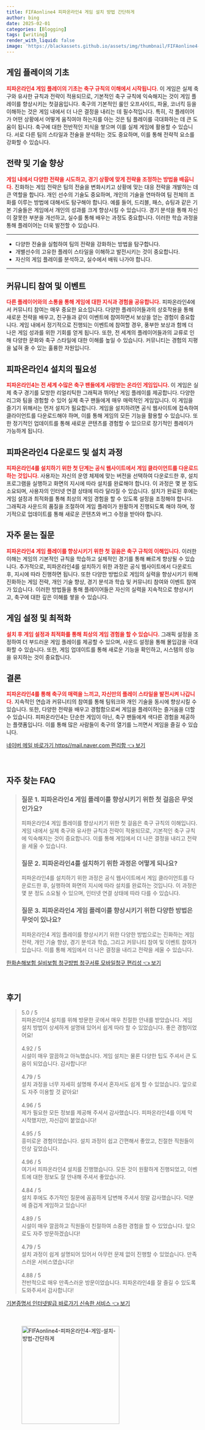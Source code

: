 ```yaml
---
title: FIFAonline4 피파온라인4 게임 설치 방법 간단하게
author: bing
date: 2025-02-01
categories: [Blogging]
tags: [writing]
render_with_liquid: false
image: 'https://blackassets.github.io/assets/img/thumbnail/FIFAonline4-피파온라인4-게임-설치-방법-간단하게.webp'
---
```



<h2 id='게임 플레이 기초'>게임 플레이의 기초</h2>

<p><b><span style="color: #ee2323;">피파온라인4 게임 플레이의 기초는 축구 규칙의 이해에서 시작됩니다.</span></b> 이 게임은 실제 축구와 유사한 규칙과 전략이 적용되므로, 기본적인 축구 규칙에 익숙해지는 것이 게임 플레이를 향상시키는 첫걸음입니다. 축구의 기본적인 룰인 오프사이드, 파울, 코너킥 등을 이해하는 것은 게임 내에서 더 나은 결정을 내리는 데 필수적입니다. 특히, 각 플레이어가 어떤 상황에서 어떻게 움직여야 하는지를 아는 것은 팀 플레이를 극대화하는 데 큰 도움이 됩니다. 축구에 대한 전반적인 지식을 쌓으며 이를 실제 게임에 활용할 수 있습니다. 서로 다른 팀의 스타일과 전술을 분석하는 것도 중요하며, 이를 통해 전략적 요소를 강화할 수 있습니다.</p>

<h2 id='전략과 기술 향상'>전략 및 기술 향상</h2>

<p><b><span style="color: #ee2323;">게임 내에서 다양한 전략을 시도하고, 경기 상황에 맞게 전략을 조정하는 방법을 배웁니다.</span></b> 진화하는 게임 전략은 팀의 전술을 변화시키고 상황에 맞는 대응 전략을 개발하는 데 큰 역할을 합니다. 개인 선수의 기술도 중요하며, 개인의 기술을 연마하여 팀 전체의 조화를 이루는 방법에 대해서도 탐구해야 합니다. 예를 들어, 드리블, 패스, 슈팅과 같은 기본 기술들은 게임에서 개인의 성과를 크게 향상시킬 수 있습니다. 경기 분석을 통해 자신이 잘못한 부분을 개선하고, 실수를 통해 배우는 과정도 중요합니다. 이러한 학습 과정을 통해 플레이어는 더욱 발전할 수 있습니다.</p>

<hr />

<ul>
    <li>다양한 전술을 실험하여 팀의 전략을 강화하는 방법을 탐구합니다.</li>
    <li>개별선수의 고유한 플레이 스타일을 이해하고 발전시키는 것이 중요합니다.</li>
    <li>자신의 게임 플레이를 분석하고, 실수에서 배워 나가야 합니다.</li>
</ul>

<hr />

<h2 id='커뮤니티 참여 및 이벤트'>커뮤니티 참여 및 이벤트</h2>

<p><b><span style="color: #ee2323;">다른 플레이어와의 소통을 통해 게임에 대한 지식과 경험을 공유합니다.</span></b> 피파온라인4에서 커뮤니티 참여는 매우 중요한 요소입니다. 다양한 플레이어들과의 상호작용을 통해 새로운 전략을 배우고, 친구들과 같이 이벤트에 참여하면서 보상을 얻는 경험이 중요합니다. 게임 내에서 정기적으로 진행되는 이벤트에 참여할 경우, 풍부한 보상과 함께 더 나은 게임 성과를 위한 기회를 얻게 됩니다. 또한, 전 세계의 플레이어들과의 교류로 인해 다양한 문화와 축구 스타일에 대한 이해를 높일 수 있습니다. 커뮤니티는 경험의 지평을 넓혀 줄 수 있는 훌륭한 자원입니다.</p>

<h2 id='설치 필수성'>피파온라인4 설치의 필요성</h2>

<p><b><span style="color: #ee2323;">피파온라인4는 전 세계 수많은 축구 팬들에게 사랑받는 온라인 게임입니다.</span></b> 이 게임은 실제 축구 경기를 모방한 리얼리틱한 그래픽과 뛰어난 게임 플레이를 제공합니다. 다양한 리그와 팀을 경험할 수 있어 실제 축구 팬들에게 매우 매력적인 게임입니다. 이 게임을 즐기기 위해서는 먼저 설치가 필요합니다. 게임을 설치하려면 공식 웹사이트에 접속하여 클라이언트를 다운로드해야 하며, 이를 통해 게임의 모든 기능을 활용할 수 있습니다. 또한 정기적인 업데이트를 통해 새로운 콘텐츠를 경험할 수 있으므로 장기적인 플레이가 가능하게 됩니다.</p>

<h2 id='다운로드 및 설치 과정'>피파온라인4 다운로드 및 설치 과정</h2>

<p><b><span style="color: #ee2323;">피파온라인4를 설치하기 위한 첫 단계는 공식 웹사이트에서 게임 클라이언트를 다운로드하는 것입니다.</span></b> 사용자는 자신의 운영 체제에 맞는 버전을 선택하여 다운로드한 후, 설치 프로그램을 실행하고 화면의 지시에 따라 설치를 완료해야 합니다. 이 과정은 몇 분 정도 소요되며, 사용자의 인터넷 연결 상태에 따라 달라질 수 있습니다. 설치가 완료된 후에는 게임 설정과 최적화를 통해 최상의 게임 경험을 할 수 있도록 설정을 조정해야 합니다. 그래픽과 사운드의 품질을 조절하여 게임 플레이가 원활하게 진행되도록 해야 하며, 정기적으로 업데이트를 통해 새로운 콘텐츠와 버그 수정을 받아야 합니다.</p>

<h2 id='자주 묻는 질문'>자주 묻는 질문</h2>

<p><b><span style="color: #ee2323;">피파온라인4 게임 플레이를 향상시키기 위한 첫 걸음은 축구 규칙의 이해입니다.</span></b> 이러한 이해는 게임의 기본적인 규칙을 학습하고 실제적인 경기를 통해 빠르게 향상될 수 있습니다. 추가적으로, 피파온라인4를 설치하기 위한 과정은 공식 웹사이트에서 다운로드 후, 지시에 따라 진행하면 됩니다. 또한 다양한 방법으로 게임의 실력을 향상시키기 위해 진화하는 게임 전략, 개인 기술 향상, 경기 분석과 학습 및 커뮤니티 참여와 이벤트 참여가 있습니다. 이러한 방법들을 통해 플레이어들은 자신의 실력을 지속적으로 향상시키고, 축구에 대한 깊은 이해를 쌓을 수 있습니다.</p>

<h2 id='최적화 필요성'>게임 설정 및 최적화</h2>

<p><b><span style="color: #ee2323;">설치 후 게임 설정과 최적화를 통해 최상의 게임 경험을 할 수 있습니다.</span></b> 그래픽 설정을 조정하여 더 부드러운 게임 플레이를 제공할 수 있으며, 사운드 설정을 통해 몰입감을 극대화할 수 있습니다. 또한, 게임 업데이트를 통해 새로운 기능을 확인하고, 시스템의 성능을 유지하는 것이 중요합니다.</p>

<h2 id='결론'>결론</h2>

<p><b><span style="color: #ee2323;">피파온라인4를 통해 축구의 매력을 느끼고, 자신만의 플레이 스타일을 발전시켜 나갑니다.</span></b> 지속적인 연습과 커뮤니티의 참여를 통해 팀워크와 개인 기술을 동시에 향상시킬 수 있습니다. 또한, 다양한 전략을 배우고 경험함으로써 게임을 플레이하는 즐거움을 더할 수 있습니다. 피파온라인4는 단순한 게임이 아닌, 축구 팬들에게 색다른 경험을 제공하는 플랫폼입니다. 이를 통해 많은 사람들이 축구의 열기를 느끼면서 게임을 즐길 수 있습니다.</p>


<p><a class="click-button" title="네이버 메일 바로가기 https//mail.naver.com 편리함" href="https://blackassets.github.io/posts/%EB%84%A4%EC%9D%B4%EB%B2%84-%EB%A9%94%EC%9D%BC-%EB%B0%94%EB%A1%9C%EA%B0%80%EA%B8%B0-httpsmail.naver.com-%ED%8E%B8%EB%A6%AC%ED%95%A8/" rel="dofollow">네이버 메일 바로가기 https//mail.naver.com 편리함 👈 보기</a></p><br>
<h2 id='자주_찾는_FAQ'>자주 찾는 FAQ</h2>
<div itemscope="" itemtype="https://schema.org/FAQPage"> 
<blockquote> 
<div itemscope="" itemprop="mainEntity" itemtype="https://schema.org/Question"> 
<h3 itemprop="name">질문 1. 피파온라인4 게임 플레이를 향상시키기 위한 첫 걸음은 무엇인가요?</h3> 
<div itemscope="" itemprop="acceptedAnswer" itemtype="https://schema.org/Answer"> 
<span itemprop="text"> 
<p>피파온라인4 게임 플레이를 향상시키기 위한 첫 걸음은 축구 규칙의 이해입니다. 게임 내에서 실제 축구와 유사한 규칙과 전략이 적용되므로, 기본적인 축구 규칙에 익숙해지는 것이 중요합니다. 이를 통해 게임에서 더 나은 결정을 내리고 전략을 세울 수 있습니다.</p> 
</span> 
</div> 
</div> 

<div itemscope="" itemprop="mainEntity" itemtype="https://schema.org/Question"> 
<h3 itemprop="name">질문 2. 피파온라인4를 설치하기 위한 과정은 어떻게 되나요?</h3> 
<div itemscope="" itemprop="acceptedAnswer" itemtype="https://schema.org/Answer"> 
<span itemprop="text"> 
<p>피파온라인4를 설치하기 위한 과정은 공식 웹사이트에서 게임 클라이언트를 다운로드한 후, 실행하여 화면의 지시에 따라 설치를 완료하는 것입니다. 이 과정은 몇 분 정도 소요될 수 있으며, 인터넷 연결 상태에 따라 다를 수 있습니다.</p> 
</span> 
</div> 
</div> 

<div itemscope="" itemprop="mainEntity" itemtype="https://schema.org/Question"> 
<h3 itemprop="name">질문 3. 피파온라인4 게임 플레이를 향상시키기 위한 다양한 방법은 무엇이 있나요?</h3> 
<div itemscope="" itemprop="acceptedAnswer" itemtype="https://schema.org/Answer"> 
<span itemprop="text"> 
<p>피파온라인4 게임 플레이를 향상시키기 위한 다양한 방법으로는 진화하는 게임 전략, 개인 기술 향상, 경기 분석과 학습, 그리고 커뮤니티 참여 및 이벤트 참여가 있습니다. 이를 통해 게임에서 더 나은 결정을 내리고 전략을 세울 수 있습니다.</p> 
</span> 
</div> 
</div> 

</blockquote> 
</div>
<p><a class="click-button" title="한화손해보험 실비보험 청구방법 청구서류 모바일청구 편리성" href="https://blackassets.github.io/posts/%ED%95%9C%ED%99%94%EC%86%90%ED%95%B4%EB%B3%B4%ED%97%98-%EC%8B%A4%EB%B9%84%EB%B3%B4%ED%97%98-%EC%B2%AD%EA%B5%AC%EB%B0%A9%EB%B2%95-%EC%B2%AD%EA%B5%AC%EC%84%9C%EB%A5%98-%EB%AA%A8%EB%B0%94%EC%9D%BC%EC%B2%AD%EA%B5%AC-%ED%8E%B8%EB%A6%AC%EC%84%B1/" rel="dofollow">한화손해보험 실비보험 청구방법 청구서류 모바일청구 편리성 👈 보기</a></p><br>
<h2 id='후기'>후기</h2>
<div itemscope itemtype="https://schema.org/Product">
  <blockquote>
  <div itemprop="review" itemscope itemtype="https://schema.org/Review">
      <div itemprop="reviewRating" itemscope itemtype="https://schema.org/Rating"> <span itemprop="ratingValue">5.0</span> / <span itemprop="bestRating">5</span> </div>
      <span itemprop="reviewBody">피파온라인4 설치를 위해 방문한 곳에서 매우 친절한 안내를 받았습니다. 게임 설치 방법이 상세하게 설명돼 있어서 쉽게 따라 할 수 있었습니다. 좋은 경험이었어요!</span>
  </div>
  <br>
  <div itemprop="review" itemscope itemtype="https://schema.org/Review">
      <div itemprop="reviewRating" itemscope itemtype="https://schema.org/Rating"> <span itemprop="ratingValue">4.92</span> / <span itemprop="bestRating">5</span> </div>
      <span itemprop="reviewBody">시설이 매우 깔끔하고 아늑했습니다. 게임 설치는 물론 다양한 팁도 주셔서 큰 도움이 되었습니다. 감사합니다!</span>
  </div>
  <br>
  <div itemprop="review" itemscope itemtype="https://schema.org/Review">
      <div itemprop="reviewRating" itemscope itemtype="https://schema.org/Rating"> <span itemprop="ratingValue">4.79</span> / <span itemprop="bestRating">5</span> </div>
      <span itemprop="reviewBody">설치 과정을 너무 자세히 설명해 주셔서 혼자서도 쉽게 할 수 있었습니다. 앞으로도 자주 이용할 것 같아요!</span>
  </div>
  <br>
  <div itemprop="review" itemscope itemtype="https://schema.org/Review">
      <div itemprop="reviewRating" itemscope itemtype="https://schema.org/Rating"> <span itemprop="ratingValue">4.96</span> / <span itemprop="bestRating">5</span> </div>
      <span itemprop="reviewBody">제가 필요한 모든 정보를 제공해 주셔서 감사했습니다. 피파온라인4를 이제 막 시작했지만, 자신감이 붙었습니다!</span>
  </div>
  <br>
  <div itemprop="review" itemscope itemtype="https://schema.org/Review">
      <div itemprop="reviewRating" itemscope itemtype="https://schema.org/Rating"> <span itemprop="ratingValue">4.95</span> / <span itemprop="bestRating">5</span> </div>
      <span itemprop="reviewBody">흥미로운 경험이었습니다. 설치 과정이 쉽고 간편해서 좋았고, 친절한 직원들이 인상 깊었습니다.</span>
  </div>
  <br>
  <div itemprop="review" itemscope itemtype="https://schema.org/Review">
      <div itemprop="reviewRating" itemscope itemtype="https://schema.org/Rating"> <span itemprop="ratingValue">4.96</span> / <span itemprop="bestRating">5</span> </div>
      <span itemprop="reviewBody">여기서 피파온라인4 설치를 진행했습니다. 모든 것이 원활하게 진행되었고, 이벤트에 대한 정보도 잘 안내해 주셔서 좋았습니다.</span>
  </div>
  <br>
  <div itemprop="review" itemscope itemtype="https://schema.org/Review">
      <div itemprop="reviewRating" itemscope itemtype="https://schema.org/Rating"> <span itemprop="ratingValue">4.84</span> / <span itemprop="bestRating">5</span> </div>
      <span itemprop="reviewBody">설치 후에도 추가적인 질문에 꼼꼼하게 답변해 주셔서 정말 감사했습니다. 덕분에 즐겁게 게임하고 있습니다!</span>
  </div>
  <br>
  <div itemprop="review" itemscope itemtype="https://schema.org/Review">
      <div itemprop="reviewRating" itemscope itemtype="https://schema.org/Rating"> <span itemprop="ratingValue">4.89</span> / <span itemprop="bestRating">5</span> </div>
      <span itemprop="reviewBody">시설이 매우 깔끔하고 직원들이 친절하여 소중한 경험을 할 수 있었습니다. 앞으로도 자주 방문하겠습니다!</span>
  </div>
  <br>
  <div itemprop="review" itemscope itemtype="https://schema.org/Review">
      <div itemprop="reviewRating" itemscope itemtype="https://schema.org/Rating"> <span itemprop="ratingValue">4.79</span> / <span itemprop="bestRating">5</span> </div>
      <span itemprop="reviewBody">설치 과정이 쉽게 설명되어 있어서 아무런 문제 없이 진행할 수 있었습니다. 만족스러운 서비스였습니다!</span>
  </div>
  <br>
  <div itemprop="review" itemscope itemtype="https://schema.org/Review">
      <div itemprop="reviewRating" itemscope itemtype="https://schema.org/Rating"> <span itemprop="ratingValue">4.88</span> / <span itemprop="bestRating">5</span> </div>
      <span itemprop="reviewBody">전반적으로 매우 만족스러운 방문이었습니다. 피파온라인4를 잘 즐길 수 있도록 도와주셔서 감사합니다!</span>
  </div>
  </blockquote>
</div>
<p><a class="click-button" title="기본증명서 인터넷발급 바로가기 신속한 서비스" href="https://blackassets.github.io/posts/%EA%B8%B0%EB%B3%B8%EC%A6%9D%EB%AA%85%EC%84%9C-%EC%9D%B8%ED%84%B0%EB%84%B7%EB%B0%9C%EA%B8%89-%EB%B0%94%EB%A1%9C%EA%B0%80%EA%B8%B0-%EC%8B%A0%EC%86%8D%ED%95%9C-%EC%84%9C%EB%B9%84%EC%8A%A4/" rel="dofollow">기본증명서 인터넷발급 바로가기 신속한 서비스 👈 보기</a></p><br>
<figure class="image"><img src="https://blackassets.github.io/assets/img/thumbnail/FIFAonline4-피파온라인4-게임-설치-방법-간단하게.webp" alt="FIFAonline4-피파온라인4-게임-설치-방법-간단하게" width="256" height="256"></figure>
